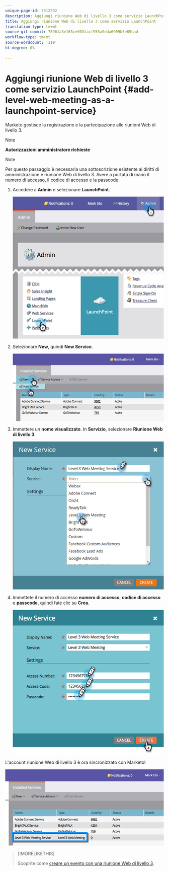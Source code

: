 ```yaml
---
unique-page-id: 7512292
description: Aggiungi riunione Web di livello 3 come servizio LaunchPoint - Documenti Marketo - Documentazione prodotto
title: Aggiungi riunione Web di livello 3 come servizio LaunchPoint
translation-type: tm+mt
source-git-commit: 78961a3e163ce903facf955a9dda6909b5e85bad
workflow-type: tm+mt
source-wordcount: '119'
ht-degree: 0%

---
```



# Aggiungi riunione Web di livello 3 come servizio LaunchPoint {#add-level-web-meeting-as-a-launchpoint-service}

Marketo gestisce la registrazione e la partecipazione alle riunioni Web di livello 3.

>[!NOTE]
>
>**Autorizzazioni amministratore richieste**

>[!NOTE]
>
>Per questo passaggio è necessaria una sottoscrizione esistente ai diritti di amministrazione e riunione Web di livello 3. Avere a portata di mano il numero di accesso, il codice di accesso e la passcode.

1. Accedere a **Admin** e selezionare **LaunchPoint**.

   ![](assets/image2015-4-23-10-3a5-3a12.png)

1. Selezionare **New**, quindi **New Service**.

   ![](assets/level-3-web-meeting-new-service.png)

1. Immettere un **nome visualizzato**. In **Servizio**, selezionare **Riunione Web di livello 3**.

   ![](assets/new-service-level-3.png)

1. Immettete il numero di accesso **numero di accesso**, **codice di accesso** e **passcode**, quindi fate clic su **Crea**.

   ![](assets/image2015-4-23-10-3a10-3a26.png)

L&#39;account riunione Web di livello 3 è ora sincronizzato con Marketo!

![](assets/level-3-web-meeting.png)

>[!MORELIKETHIS]
>
>Scoprite come [creare un evento con una riunione Web di livello 3](/help/marketo/product-docs/demand-generation/events/create-an-event/create-an-event-with-level-3-web-meeting.md).
